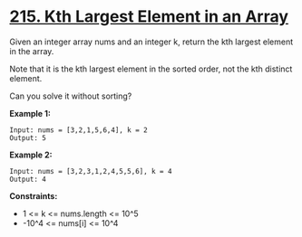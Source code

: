 # [215. Kth Largest Element in an Array](https://leetcode.com/problems/kth-largest-element-in-an-array/description/)

Given an integer array nums and an integer k, return the kth largest element in the array.

Note that it is the kth largest element in the sorted order, not the kth distinct element.

Can you solve it without sorting?

 

**Example 1:**
```
Input: nums = [3,2,1,5,6,4], k = 2
Output: 5
```
**Example 2:**
```
Input: nums = [3,2,3,1,2,4,5,5,6], k = 4
Output: 4
```

**Constraints:**

- 1 <= k <= nums.length <= 10^5
- -10^4 <= nums[i] <= 10^4